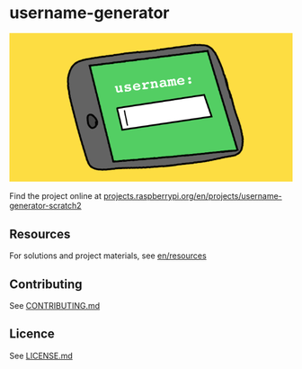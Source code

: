 # username-generator

![username-generator](/en/images/banner.png)

Find the project online at [projects.raspberrypi.org/en/projects/username-generator-scratch2](https://projects.raspberrypi.org/en/projects/username-generator-scratch2)

## Resources
For solutions and project materials, see [en/resources](https://github.com/raspberrypilearning/username-generator-scratch2/tree/master/en/resources)

## Contributing
See [CONTRIBUTING.md](CONTRIBUTING.md)

## Licence
 See [LICENSE.md](LICENSE.md)